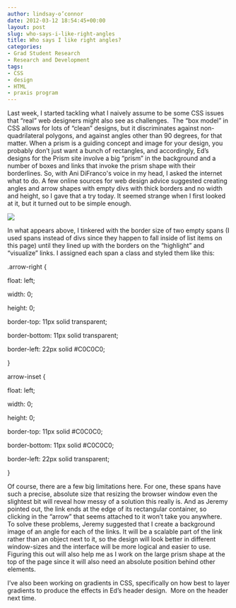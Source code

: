 ```yaml
---
author: lindsay-o’connor
date: 2012-03-12 18:54:45+00:00
layout: post
slug: who-says-i-like-right-angles
title: Who says I like right angles?
categories:
- Grad Student Research
- Research and Development
tags:
- CSS
- design
- HTML
- praxis program
---
```


Last week, I started tackling what I naively assume to be some CSS issues that “real” web designers might also see as challenges.  The “box model” in CSS allows for lots of “clean” designs, but it discriminates against non-quadrilateral polygons, and against angles other than 90 degrees, for that matter. When a prism is a guiding concept and image for your design, you probably don’t just want a bunch of rectangles, and accordingly, Ed’s designs for the Prism site involve a big “prism” in the background and a number of boxes and links that invoke the prism shape with their borderlines. So, with Ani DiFranco's voice in my head, I asked the internet what to do. A few online sources for web design advice suggested creating angles and arrow shapes with empty divs with thick borders and no width and height, so I gave that a try today. It seemed strange when I first looked at it, but it turned out to be simple enough.

![](https://lh4.googleusercontent.com/-AdpkkUhIrhA/T15W6Yk43WI/AAAAAAAABLc/QFQV1zfBj0g/s312/arrows-preview.jpg)

In what appears above, I tinkered with the border size of two empty spans (I used spans instead of divs since they happen to fall inside of list items on this page) until they lined up with the borders on the “highlight” and “visualize” links. I assigned each span a class and styled them like this:


.arrow-right {  

float: left;  

width: 0;  

height: 0;  

border-top: 11px solid transparent;  

border-bottom: 11px solid transparent;  

border-left: 22px solid #C0C0C0;  

}  



arrow-inset {   

float: left;  

width: 0;  

height: 0;  

border-top: 11px solid #C0C0C0;  

border-bottom: 11px solid #C0C0C0;  

border-left: 22px solid transparent;  

}



Of course, there are a few big limitations here. For one, these spans have such a precise, absolute size that resizing the browser window even the slightest bit will reveal how messy of a solution this really is. And as Jeremy pointed out, the link ends at the edge of its rectangular container, so clicking in the “arrow” that seems attached to it won’t take you anywhere. To solve these problems, Jeremy suggested that I create a background image of an angle for each of the links. It will be a scalable part of the link rather than an object next to it, so the design will look better in different window-sizes and the interface will be more logical and easier to use. Figuring this out will also help me as I work on the large prism shape at the top of the page since it will also need an absolute position behind other elements.

I’ve also been working on gradients in CSS, specifically on how best to layer gradients to produce the effects in Ed’s header design.  More on the header next time.
